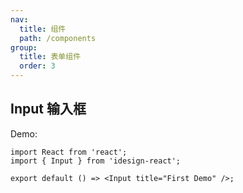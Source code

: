 ```yaml
---
nav:
  title: 组件
  path: /components
group:
  title: 表单组件
  order: 3
---
```


## Input 输入框

Demo:

```tsx
import React from 'react';
import { Input } from 'idesign-react';

export default () => <Input title="First Demo" />;
```
